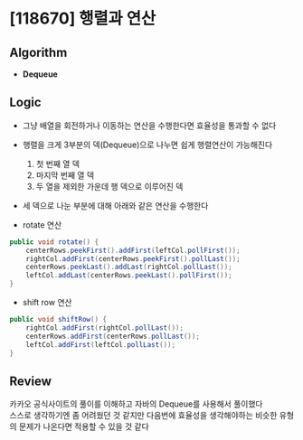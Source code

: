 # [118670] 행렬과 연산
## Algorithm
- **Dequeue**

## Logic
- 그냥 배열을 회전하거나 이동하는 연산을 수행한다면 효율성을 통과할 수 없다
- 행렬을 크게 3부분의 덱(Dequeue)으로 나누면 쉽게 행렬연산이 가능해진다
  1. 첫 번째 열 덱
  2. 마지막 번째 열 덱
  3. 두 열을 제외한 가운데 행 덱으로 이루어진 덱

- 세 덱으로 나눈 부분에 대해 아래와 같은 연산을 수행한다

- rotate 연산
```java
public void rotate() {
    centerRows.peekFirst().addFirst(leftCol.pollFirst());
    rightCol.addFirst(centerRows.peekFirst().pollLast());
    centerRows.peekLast().addLast(rightCol.pollLast());
    leftCol.addLast(centerRows.peekLast().pollFirst());
}
```

- shift row 연산
```java
public void shiftRow() {
    rightCol.addFirst(rightCol.pollLast());
    centerRows.addFirst(centerRows.pollLast());
    leftCol.addFirst(leftCol.pollLast());
}
```

## Review
카카오 공식사이트의 풀이를 이해하고 자바의 Dequeue를 사용해서 풀이했다  
스스로 생각하기엔 좀 어려웠던 것 같지만 다음번에 효율성을 생각해야하는 비슷한 유형의 문제가 나온다면 적용할 수 있을 것 같다